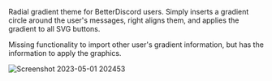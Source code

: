 Radial gradient theme for BetterDiscord users. Simply inserts a gradient circle around the user's messages, right aligns them, and applies the gradient to all SVG buttons.

Missing functionality to import other user's gradient information, but has the information to apply the graphics.

![Screenshot 2023-05-01 202453](https://github.com/ssenseless/BetterDiscord/assets/70653811/1dd66375-29eb-4c8e-9c87-dab6d2257ef1)
